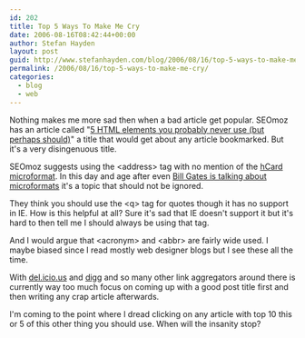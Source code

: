 ```yaml
---
id: 202
title: Top 5 Ways To Make Me Cry
date: 2006-08-16T08:42:44+00:00
author: Stefan Hayden
layout: post
guid: http://www.stefanhayden.com/blog/2006/08/16/top-5-ways-to-make-me-cry/
permalink: /2006/08/16/top-5-ways-to-make-me-cry/
categories:
  - blog
  - web
---
```

Nothing makes me more sad then when a bad article get popular. SEOmoz has an article called "<a href="http://www.seomoz.org/blogdetail.php?ID=1282">5 HTML elements you probably never use (but perhaps should)</a>" a title that would get about any article bookmarked. But it's a very disingenuous title.

SEOmoz suggests using the &lt;address&gt; tag with no mention of the <a href="http://microformats.org/wiki/hcard">hCard microformat</a>. In this day and age after even <a href="http://microformats.org/blog/2006/03/20/bill-gates-at-mix06-we-need-microformats/">Bill Gates is talking about microformats</a> it's a topic that should not be ignored.

They think you should use the &lt;q&gt; tag for quotes though it has no support in IE. How is this helpful at all? Sure it's sad that IE doesn't support it but it's hard to then tell me I should always be using that tag.

And I would argue that &lt;acronym&gt; and &lt;abbr&gt; are fairly wide used. I maybe biased since I read mostly web designer blogs but I see these all the time.

With <a href="http://del.icio.us">del.icio.us</a> and <a href="http://www.digg,com">digg</a> and so many other link aggregators around there is currently way too much focus on coming up with a good post title first and then writing any crap article afterwards.

I'm coming to the point where I dread clicking on any article with top 10 this or 5 of this other thing you should use. When will the insanity stop?<br clear="all" />